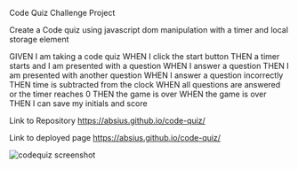 Code Quiz Challenge Project

Create a Code quiz using javascript dom manipulation with a timer and local storage element

GIVEN I am taking a code quiz
WHEN I click the start button
THEN a timer starts and I am presented with a question
WHEN I answer a question
THEN I am presented with another question
WHEN I answer a question incorrectly
THEN time is subtracted from the clock
WHEN all questions are answered or the timer reaches 0
THEN the game is over
WHEN the game is over
THEN I can save my initials and score

Link to Repository https://absius.github.io/code-quiz/

Link to deployed page https://absius.github.io/code-quiz/

![codequiz screenshot](https://user-images.githubusercontent.com/50057893/125217772-170b2200-e287-11eb-92f8-4005fddb88a0.png)
